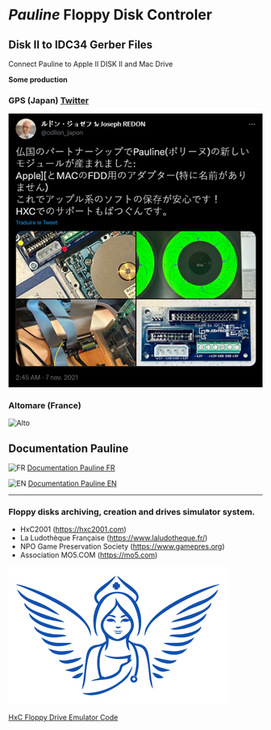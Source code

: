 # *Pauline* **F**loppy **D**isk **C**ontroler

## Disk II to IDC34 Gerber Files

Connect Pauline to Apple II DISK II and Mac Drive  

**Some production**  

### GPS (Japan) [Twitter](https://twitter.com/odilon_japon/status/1457162193615478796)
[![TwitterGPS](https://github.com/Jean-Fred64/Pauline_FDC/blob/main/Disk%20II%20to%20IDC34/IMG/Joseph%20REDON%20sur%20Twitter.png)](https://twitter.com/odilon_japon/status/1457162193615478796)

### Altomare (France)
![Alto](https://github.com/Jean-Fred64/Pauline_FDC/blob/main/Disk%20II%20to%20IDC34/IMG/Altomare%2005%232022%20PROD.jpg)

## Documentation Pauline  
  
![FR](https://raw.githubusercontent.com/stevenrskelton/flag-icon/master/png/16/country-4x3/fr.png)  [Documentation Pauline FR](https://wernli.pages.in2p3.fr/pauline-doc/fr/)  
  
![EN](https://raw.githubusercontent.com/stevenrskelton/flag-icon/master/png/16/country-4x3/gb.png)  [Documentation Pauline EN](https://wernli.pages.in2p3.fr/pauline-doc/en/)  

----  
  
### Floppy disks archiving, creation and drives simulator system.
  
- HxC2001 (https://hxc2001.com)  
- La Ludothèque Française (https://www.laludotheque.fr/)  
- NPO Game Preservation Society (https://www.gamepres.org)  
- Association MO5.COM (https://mo5.com)  

[![Pauline](https://github.com/Jean-Fred64/Pauline_FDC/blob/main/WWW/New%20interface/Medias/Pauline%20logo%20025.png)](https://sourceforge.net/p/hxcfloppyemu/code/HEAD/tree/HxCFloppyEmulator/Pauline/trunk/)

[HxC Floppy Drive Emulator Code](https://sourceforge.net/p/hxcfloppyemu/code/HEAD/tree/HxCFloppyEmulator/Pauline/trunk/)
